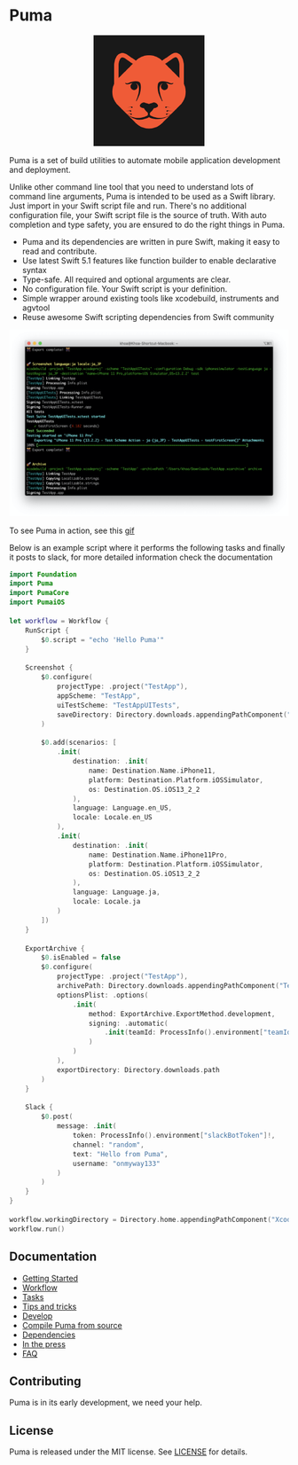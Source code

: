 # Puma

<div align="center">
    <img src="./Screenshots/logo.png" >
</div>

Puma is a set of build utilities to automate mobile application development and deployment.

Unlike other command line tool that you need to understand lots of command line arguments, Puma is intended to be used as a Swift library. Just import in your Swift script file and run. There's no additional configuration file, your Swift script file is the source of truth. With auto completion and type safety, you are ensured to do the right things in Puma.

- Puma and its dependencies are written in pure Swift, making it easy to read and contribute.
- Use latest Swift 5.1 features like function builder to enable declarative syntax
- Type-safe. All required and optional arguments are clear.
- No configuration file. Your Swift script is your definition.
- Simple wrapper around existing tools like xcodebuild, instruments and agvtool
- Reuse awesome Swift scripting dependencies from Swift community

![](Screenshots/puma.png)

To see Puma in action, see this [gif](Screenshots/puma.gif)

Below is an example script where it performs the following tasks and finally it posts to slack, for more detailed information check the documentation

```swift
import Foundation
import Puma
import PumaCore
import PumaiOS

let workflow = Workflow {
    RunScript {
        $0.script = "echo 'Hello Puma'"
    }
    
    Screenshot {
        $0.configure(
            projectType: .project("TestApp"),
            appScheme: "TestApp",
            uiTestScheme: "TestAppUITests",
            saveDirectory: Directory.downloads.appendingPathComponent("PumaScreenshots").path
        )
        
        $0.add(scenarios: [
            .init(
                destination: .init(
                    name: Destination.Name.iPhone11,
                    platform: Destination.Platform.iOSSimulator,
                    os: Destination.OS.iOS13_2_2
                ),
                language: Language.en_US,
                locale: Locale.en_US
            ),
            .init(
                destination: .init(
                    name: Destination.Name.iPhone11Pro,
                    platform: Destination.Platform.iOSSimulator,
                    os: Destination.OS.iOS13_2_2
                ),
                language: Language.ja,
                locale: Locale.ja
            )
        ])
    }
    
    ExportArchive {
        $0.isEnabled = false
        $0.configure(
            projectType: .project("TestApp"),
            archivePath: Directory.downloads.appendingPathComponent("TestApp.xcarchive").path,
            optionsPlist: .options(
                .init(
                    method: ExportArchive.ExportMethod.development,
                    signing: .automatic(
                        .init(teamId: ProcessInfo().environment["teamId"]!)
                    )
                )
            ),
            exportDirectory: Directory.downloads.path
        )
    }
    
    Slack {
        $0.post(
            message: .init(
                token: ProcessInfo().environment["slackBotToken"]!,
                channel: "random",
                text: "Hello from Puma",
                username: "onmyway133"
            )
        )
    }
}

workflow.workingDirectory = Directory.home.appendingPathComponent("XcodeProject/TestApp").path
workflow.run()
```

## Documentation

- [Getting Started](Documentation/GettingStarted.md)
- [Workflow](Documentation/Workflow.md)
- [Tasks](Documentation/Tasks.md)
- [Tips and tricks](Documentation/Tips.md)
- [Develop](Documentation/Develop.md)
- [Compile Puma from source](Documentation/Compile.md)
- [Dependencies](Documentation/Dependencies.md)
- [In the press](Documentation/InThePress.md)
- [FAQ](Documentation/FAQ.md)


## Contributing

Puma is in its early development, we need your help.

## License
Puma is released under the MIT license. See [LICENSE](LICENSE) for details.


